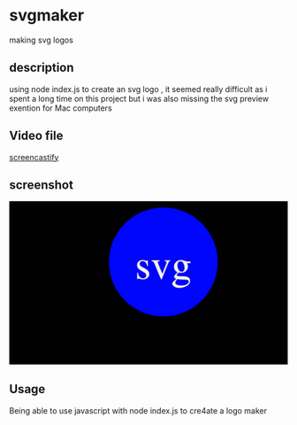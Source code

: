 # svgmaker
making svg logos

## description 

using node index.js to create an svg logo , it seemed really difficult as i spent a long time on this project but i was also missing the svg preview exention for Mac computers

## Video file 
[screencastify](examples/svgmaker.webm)

## screenshot 
![svg logo](<examples/Screenshot of logo.png>)

## Usage 
Being able to use javascript with node index.js to cre4ate a logo maker